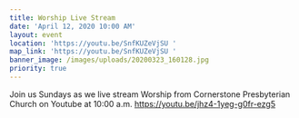 ```yaml
---
title: Worship Live Stream
date: 'April 12, 2020 10:00 AM'
layout: event
location: 'https://youtu.be/SnfKUZeVjSU '
map_link: 'https://youtu.be/SnfKUZeVjSU '
banner_image: /images/uploads/20200323_160128.jpg
priority: true
---
```

Join us Sundays as we live stream Worship from Cornerstone Presbyterian Church on Youtube at 10:00 a.m. https://youtu.be/jhz4-1yeg-g0fr-ezg5